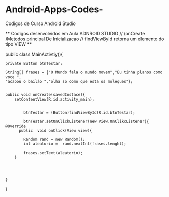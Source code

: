 # Android-Apps-Codes-
Codigos de Curso Android Studio 



**
  Codigos desenvolvidos em Aula ADNROID STUDIO 
//  (onCreate )Metodos principal De Inicializacao 
// findViewById retorna um elemento do tipo VIEW
**


public class MainActivtiy(){

	private Button btnTestar;

	String[] frases = {"O Mundo fala o mundo movem","Eu tinha planos como voce ",
	"acabou o bailão ","olha so como que esta os moleques"};

  
	public void onCreate(savedInstace){
		setContentView(R.id.activity_main);

      
			btnTestar = (Button)findViewById(R.id.btnTestar);

			btnTestar.setOnClickListener(new View.OnClikcListener){
    @Override
		  public  void onClick(View view){

			Random rand = new Random();
			int aleatorio =  rand.nextInt(frases.lenght);

			frases.setText(aleatorio);
		}




	}
}
